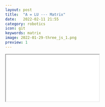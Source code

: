 ```yaml
---
layout: post
title:  "A = LU --- Matrix"
date:   2022-02-11 21:55
category: robotics
icon: git
keywords: matrix
image: 2022-01-29-three_js_1.png
preview: 1
---
```

<iframe src="pdf/CMU/21241/2.6 A = LU.pdf"></iframe>

